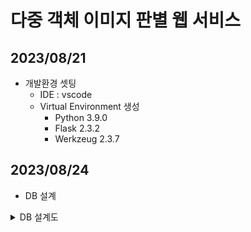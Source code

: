 # 다중 객체 이미지 판별 웹 서비스

## 2023/08/21
- 개발환경 셋팅
    - IDE : vscode
    - Virtual Environment 생성
        - Python 3.9.0
        - Flask 2.3.2
        - Werkzeug 2.3.7
## 2023/08/24
- DB 설계
<details>
  <summary>DB 설계도</summary>
  <img src="https://github.com/honeydanji/Team_Project/assets/129818881/7ca695d2-15e4-4482-806e-387443932d2c"/>
</details>


